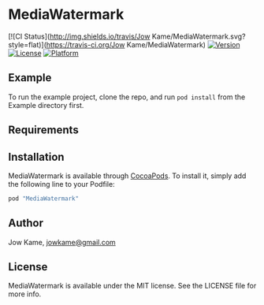 # MediaWatermark

[![CI Status](http://img.shields.io/travis/Jow Kame/MediaWatermark.svg?style=flat)](https://travis-ci.org/Jow Kame/MediaWatermark)
[![Version](https://img.shields.io/cocoapods/v/MediaWatermark.svg?style=flat)](http://cocoapods.org/pods/MediaWatermark)
[![License](https://img.shields.io/cocoapods/l/MediaWatermark.svg?style=flat)](http://cocoapods.org/pods/MediaWatermark)
[![Platform](https://img.shields.io/cocoapods/p/MediaWatermark.svg?style=flat)](http://cocoapods.org/pods/MediaWatermark)

## Example

To run the example project, clone the repo, and run `pod install` from the Example directory first.

## Requirements

## Installation

MediaWatermark is available through [CocoaPods](http://cocoapods.org). To install
it, simply add the following line to your Podfile:

```ruby
pod "MediaWatermark"
```

## Author

Jow Kame, jowkame@gmail.com

## License

MediaWatermark is available under the MIT license. See the LICENSE file for more info.
